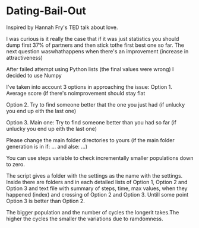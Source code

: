 # Dating-Bail-Out
Inspired by Hannah Fry's TED talk about love.

I was curious is it really the case that if it was just statistics you should dump first 37% of partners and then stick tothe first best one so far. The next question waswhathappens when there's an improvement (increase in attractiveness)

After failed attempt using Python lists (the final values were wrong) I decided to use Numpy

I've taken into account 3 options in approaching the issue:
Option 1. Average score (if there's noimprovement should stay flat

Option 2. Try to find someone better that the one you just had (if unlucky you end up eith the last one)

Option 3. Main one: Try to find someone better than you had so far (if unlucky you end up eith the last one)




Please change the main folder directories to yours (if the main folder generation is in if: ... and alse: ...)

You can use steps variable to check incrementally smaller populations down to zero.

The script gives a folder with the settings as the name with the settings. Inside there are folders and in each detailed  lists of Option 1, Option 2 and Option 3 and text file with summary  of steps, time, max values, when they happened (index) and crossing of Option 2 and Option 3. Untill some point Option 3 is better than Option 2.

The bigger population and the number of cycles the longerit takes.The higher the cycles the smaller the variations due to ramdomness.
